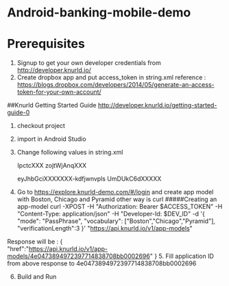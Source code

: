 # Android-banking-mobile-demo

# Prerequisites
1. Signup to get your own developer credentials from http://developer.knurld.io/
2. Create dropbox app and put access_token in string.xml
reference : https://blogs.dropbox.com/developers/2014/05/generate-an-access-token-for-your-own-account/

##Knurld Getting Started Guide
http://developer.knurld.io/getting-started-guide-0

1. checkout project 
2. import in Android Studio 
3. Change following values in string.xml
    <!-- client id and client secret will be found at the knurld developer account -->
    <string name="client_id">IpctcXXX</string> 
    <string name="client_secret">zojtWjAnqXXX</string>
    <!-- You will get mail for dev id once you registered, Do not put Bearer: in developer id-->
    <string name="developer_id">eyJhbGciXXXXXXX-kdfjwnvpls</string>
    <string name="dropbox_access_token">UmDUkC6dXXXXX</string>

4.  Go to https://explore.knurld-demo.com/#/login and create app model with Boston, Chicago and Pyramid other way is curl 
    #####Creating an app-model
curl -XPOST -H "Authorization: Bearer $ACCESS_TOKEN" -H "Content-Type: application/json" -H "Developer-Id: $DEV_ID" -d '{ "mode": "PassPhrase", "vocabulary": ["Boston","Chicago","Pyramid"], "verificationLength":3 }' "https://api.knurld.io/v1/app-models"

Response will be : {   
    "href":"https://api.knurld.io/v1/app-models/4e0473894972397714838708bb0002696"
}
5.  Fill application ID from above response to   <string name="app_model">4e0473894972397714838708bb0002696</string>

6.  Build and Run

